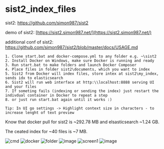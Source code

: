 # sist2_index_files

sist2: https://github.com/simon987/sist2

demo of sist2: [https://sist2.simon987.net/](https://sist2.simon987.net/)

additional conf of sist2: https://github.com/simon987/sist2/blob/master/docs/USAGE.md

```
1. Clone start.bat and docker-compose.yml to any folder e.g. ~\sist2
2. Install Docker on Windows, make sure Docker is running and ready
3. Run start.bat to make folders and launch Docker Composer
4. Place files in folder sist2\documents, which you want to index
5. Sist2 from Docker will index files, store intex at sist2\my_index, sends idx to elasticsearch
6. Sist2 will run web interface at http:\\localhost:8888 serving UI and your files
7. If someting fails (indexing or sending the index) just restart the indivdual container in Docker to repeat a step
8. or just run start.bat again until it works :)

Tip: In UI go settings -> Highlight context size in characters - to increase lenght of text preview
```
Know that docker pull for sist2 is ~292.78 MB and elsasticsearch ~1.24 GB.

The ceated index for ~40 files is ~7 MB.

![cmd](https://user-images.githubusercontent.com/20840114/204127663-3a9e5bff-7631-4e9e-b295-a2a2ef1b9e84.PNG)
![docker](https://user-images.githubusercontent.com/20840114/204127667-ee578eb9-d0d8-4aea-92ab-25bfa2d09706.PNG)
![folder](https://user-images.githubusercontent.com/20840114/204127671-117d0c11-365e-491d-bead-bc8605fefdb4.PNG)
![image](https://user-images.githubusercontent.com/20840114/204129099-f94216dd-90b7-4f9a-8091-2d5b2b002ad0.png)
![screen1](https://user-images.githubusercontent.com/20840114/204127676-72ca45bd-f613-49a5-8b7a-c786280d78f4.PNG)
![image](https://user-images.githubusercontent.com/20840114/204129147-0f206971-e464-4cba-82d9-497e5e03d222.png)

